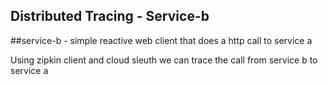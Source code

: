 ## Distributed Tracing - Service-b
##service-b - simple reactive web client that does a http call to service a 

Using zipkin client and cloud sleuth we can trace the call from service b to service a
 